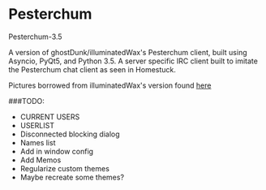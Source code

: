 # Pesterchum
Pesterchum-3.5

A version of ghostDunk/illuminatedWax's Pesterchum client, built using Asyncio, PyQt5, and Python 3.5.
A server specific IRC client built to imitate the Pesterchum chat client as seen in Homestuck.

Pictures borrowed from illuminatedWax's version found [here](https://github.com/illuminatedwax/pesterchum)



###TODO:
- CURRENT USERS
- USERLIST
- Disconnected blocking dialog
- Names list
- Add in window config
- Add Memos
- Regularize custom themes
- Maybe recreate some themes?


